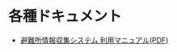 # 各種ドキュメント

* [避難所情報収集システム 利用マニュアル(PDF)](https://github.com/dronebird/eisf/blob/master/docs/ESIF_Manual.pdf)
